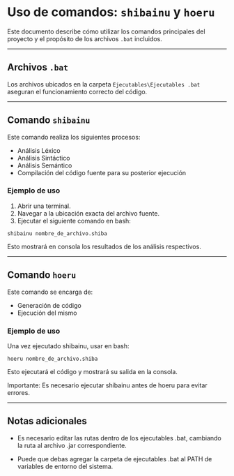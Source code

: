 # Uso de comandos: `shibainu` y `hoeru`

Este documento describe cómo utilizar los comandos principales del proyecto y el propósito de los archivos `.bat` incluidos.

---

## Archivos `.bat`

Los archivos ubicados en la carpeta `Ejecutables\Ejecutables .bat` aseguran el funcionamiento correcto del código. 

---

## Comando `shibainu`

Este comando realiza los siguientes procesos:

- Análisis Léxico
- Análisis Sintáctico
- Análisis Semántico
- Compilación del código fuente para su posterior ejecución

### Ejemplo de uso

1. Abrir una terminal.
2. Navegar a la ubicación exacta del archivo fuente.
3. Ejecutar el siguiente comando en bash:

`shibainu nombre_de_archivo.shiba`

Esto mostrará en consola los resultados de los análisis respectivos.

---

## Comando `hoeru`

Este comando se encarga de:

- Generación de código
- Ejecución del mismo

### Ejemplo de uso

Una vez ejecutado shibainu, usar en bash:

`hoeru nombre_de_archivo.shiba`

Esto ejecutará el código y mostrará su salida en la consola.

Importante: Es necesario ejecutar shibainu antes de hoeru para evitar errores.

---

## Notas adicionales

- Es necesario editar las rutas dentro de los ejecutables .bat, cambiando la ruta al archivo .jar correspondiente.

- Puede que debas agregar la carpeta de ejecutables .bat al PATH de variables de entorno del sistema.
